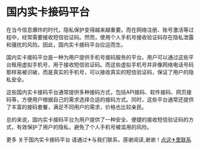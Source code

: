 # 国内实卡接码平台

在当今信息爆炸的时代，隐私保护变得越来越重要。而在网络注册、账号激活等过程中，经常需要接收短信验证码。然而，使用个人手机号接收验证码存在隐私泄露和骚扰的风险。因此，国内实卡接码平台应运而生。

国内实卡接码平台是一种为用户提供手机号接码服务的平台。用户可以通过这些平台租用虚拟手机号，用于接收短信验证码。而这些虚拟手机号并非像网络电话号码那样易被识破，而是真实的手机号，可以接收真实的短信验证码，保证了用户的隐私安全。

这些国内实卡接码平台通常提供多种接码方式，包括API接码、软件接码、网页接码等，方便用户根据自己的需求选择合适的接码方式。同时，这些平台通常还提供了丰富的接码套餐，满足不同用户的需求，价格也比较亲民。

总的来说，国内实卡接码平台为用户提供了一种安全、便捷的接收短信验证码的方式，有效保护了用户的隐私，避免了个人手机号被滥用的风险。

更多 关于国内实卡接码平台 请通过✈与我们联系，感谢阅读,谢谢！[点这✈里联系](https://add.k02.cc)